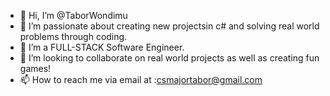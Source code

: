 - 👋 Hi, I’m @TaborWondimu
- 👀 I’m passionate about creating new projectsin c# and solving real world problems through coding.
- 🌱 I’m a FULL-STACK Software Engineer.
- 💞️ I’m looking to collaborate on real world projects as well as creating fun games!
- 📫 How to reach me via email at :csmajortabor@gmail.com

<!---
TaborWondimu/TaborWondimu is a ✨ special ✨ repository because its `README.md` (this file) appears on your GitHub profile.
You can click the Preview link to take a look at your changes.
--->
